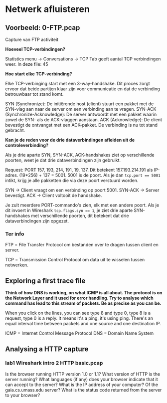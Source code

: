# Netwerk afluisteren

## Voorbeeld: 0-FTP.pcap

Capture van FTP activiteit

**Hoeveel TCP-verbindingen?**

Statistics menu -> Conversations -> TCP Tab geeft aantal TCP verbindingen weer. In deze file: 45

**Hoe start elke TCP-verbinding?**

Elke TCP-verbinging start met een 3-way-handshake. Dit proces zorgt ervoor dat beide partijen klaar zijn voor communicatie en dat de verbinding betrouwbaar tot stand komt.

SYN (Synchronize): De initiërende host (client) stuurt een pakket met de SYN-vlag aan naar de server om een verbinding aan te vragen.
SYN-ACK (Synchronize-Acknowledge): De server antwoordt met een pakket waarin zowel de SYN- als de ACK-vlaggen aanstaan.
ACK (Acknowledge): De client bevestigt de ontvangst met een ACK-pakket. De verbinding is nu tot stand gebracht.

**Kan je de reden voor de drie dataverbindingen afleiden uit de controleverbinding?**

Als je drie aparte SYN, SYN-ACK, ACK-handshakes ziet op verschillende poorten, weet je dat drie dataverbindingen zijn gebruikt.

Request: PORT 157, 193, 214, 191, 19, 137. Dit betekent 157.193.214.191 als IP-adres. (19\*256) + 137 = 5001. 5001 is de poort. Als je dan `tcp.port == 5001` intikt, krijg je alle pakketten die via deze poort verstuurd worden.

SYN → Client vraagt om een verbinding op poort 5001.
SYN-ACK → Server bevestigt.
ACK → Client voltooit de handshake.

Je zult meerdere PORT-commando's zien, elk met een andere poort. Als je dit invoert in Wireshark `tcp.flags.syn == 1`, je ziet drie aparte SYN-handshakes met verschillende poorten, dit betekent dat drie dataverbindingen zijn opgezet.

### Ter info

FTP = File Transfer Protocol om bestanden over te dragen tussen client en server.

TCP = Transmission Control Protocol om data uit te wisselen tussen netwerken.

## Exploring a first trace file

**Think of how DNS is working, on what ICMP is all about. The protocol is on the Network Layer and it used for error handling. Try to analyse which command has lead to this stream of packets. Be as precise as you can be.**

When you click on the lines, you can see type 8 and type 0, type 8 is a request, type 0 is a reply. It means it's a ping, it's using ping. There's an equal interval time between packets and one source and one destination IP.

ICMP = Internet Control Message Protocol
DNS = Domain Name System

## Analysing a HTTP capture

### lab1 Wireshark intro 2 HTTP basic.pcap

Is the browser running HTTP version 1.0 or 1.1? What version of HTTP is the server running?
What languages (if any) does your browser indicate that it can accept to the server?
What is the IP address of your computer? Of the gaia.cs.umass.edu server?
What is the status code returned from the server to your browser?
